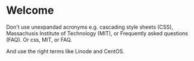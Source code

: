 # Welcome

Don't use unexpandad acronyms e.g. cascading style sheets (CSS), Massachusis Institute of Technology (MIT), or Frequently asked questions (FAQ). Or css, MIT, or FAQ.

And use the right terms like Linode and CentOS.